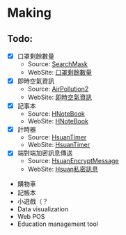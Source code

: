 # Making

## Todo:
  * [X] 口罩剩餘數量
    * Source: [SearchMask](https://github.com/hsuan1117/SearchMask/)
    * WebSite: [口罩剩餘數量](https://mask.hsuan.app/)
  * [X] 即時空氣資訊
    * Source: [AirPollution2](https://github.com/hsuan1117/AirPollution2/)
    * WebSite: [即時空氣資訊](https://air.hsuan.app/)
  * [X] 記事本
    * Source: [HNoteBook](https://github.com/hsuan1117/HNoteBook/)
    * WebSite: [HNoteBook](https://note.hsuan.app/)
  * [X] 計時器
    * Source: [HsuanTimer](https://github.com/hsuan1117/HsuanTimer/)
    * WebSite: [HsuanTimer](https://timer.hsuan.app/)
  * [x] 端對端加密訊息傳送
    * Source: [HsuanEncryptMessage](https://github.com/hsuan1117/HsuanEncryptMessage/)
    * WebSite: [Hsuan私密訊息](https://hsuan1117.github.io/HsuanEncryptMessage/)
  * 購物車
  * 記帳本
  * 小遊戲（？
  * Data visualization
  * Web POS
  * Education management tool
 
